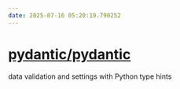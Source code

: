 ```yaml
---
date: 2025-07-16 05:20:19.790252
---
```


# [pydantic/pydantic](https://github.com/pydantic/pydantic)

data validation and settings with Python type hints